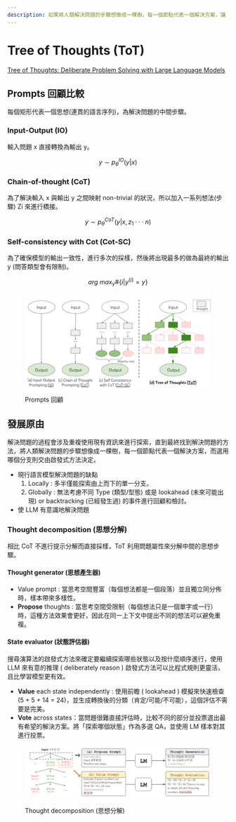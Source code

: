 ```yaml
---
description: 如果將人類解決問題的步驟想像成一棵樹，每一個節點代表一個解決方案，讓 LLM 去選擇並探索節點直到找出合適的答案為止
---
```


# Tree of Thoughts (ToT)

[Tree of Thoughts: Deliberate Problem Solving with Large Language Models](https://arxiv.org/abs/2305.10601)

## Prompts 回顧比較

每個矩形代表一個思想(連貫的語言序列)，為解決問題的中間步驟。

### Input-Output (IO)

輸入問題 x 直接轉換為輸出 y。

$$
y ∼ p ^{IO} _{θ} (y|x)
$$

### **Chain-of-thought (CoT)**

為了解決輸入 x 與輸出 y 之間映射 non-trivial 的狀況，所以加入一系列想法(步驟) Zi 來進行橋接。

$$
y ∼ p ^{CoT} _{θ} (y|x, z_1···n)
$$



### **Self-consistency with Cot (Cot-SC)**

為了確保模型的輸出一致性，進行多次的採樣，然後將出現最多的做為最終的輸出 y (問答類型會有限制)。



$$
arg\ max_y \# \{i | y ^{(i)} = y\}
$$

<figure><img src="../.gitbook/assets/image (39).png" alt=""><figcaption><p>Prompts 回顧</p></figcaption></figure>

## 發展原由

解決問題的過程會涉及重複使用現有資訊來進行探索，直到最終找到解決問題的方法，將人類解決問題的步驟想像成一棵樹，每一個節點代表一個解決方案，而選用哪個分支則交由啟發式方法決定。

* 現行語言模型解決問題的缺點
  1. Locally : 多半僅能探索由上而下的單一分支。
  2. Globally : 無法考慮不同 Type (類型/型態) 或是 lookahead (未來可能出現) or backtracking (已經發生過) 的事件進行回顧和檢討。
* 使 LLM 有意識地解決問題

### **Thought decomposition (思想分解)**

相比 CoT 不進行提示分解而直接採樣，ToT 利用問題屬性來分解中間的思想步驟。

#### **Thought generator (思想產生器)**

* Value prompt : 當思考空間豐富（每個想法都是一個段落）並且獨立同分佈時，樣本帶來多樣性。
* **Propose** thoughts : 當思考空間受限制（每個想法只是一個單字或一行）時，這種方法效果會更好，因此在同一上下文中提出不同的想法可以避免重複。

#### **State evaluator (狀態評估器)**

搜尋演算法的啟發式方法來確定要繼續探索哪些狀態以及按什麼順序進行，使用 LLM 來有意的推理 ( deliberately reason ) 啟發式方法可以比程式規則更靈活，且比學習模型更有效。

* **Value** each state independently : 使用前瞻 ( lookahead ) 模擬來快速檢查 (5 + 5 + 14 = 24)，並生成轉換後的分類（肯定/可能/不可能），這個評估不需要是完美。
* **Vote** across states：當問題很難直接評估時，比較不同的部分並投票選出最有希望的解決方案。將「探索哪個狀態」作為多選 QA，並使用 LM 樣本對其進行投票。

<figure><img src="../.gitbook/assets/image (40).png" alt=""><figcaption><p>Thought decomposition (思想分解)</p></figcaption></figure>
